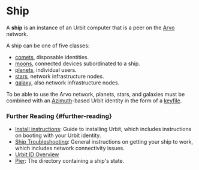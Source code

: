 # Ship

A **ship** is an instance of an Urbit computer that is a peer on the [Arvo](arvo.md) network.

A ship can be one of five classes:

- [comets](comet.md), disposable identities.
- [moons](moon.md), connected devices subordinated to a ship.
- [planets](planet.md), individual users.
- [stars](star.md), network infrastructure nodes.
- [galaxy](galaxy.md), also network infrastructure nodes.

To be able to use the Arvo network, planets, stars, and galaxies must be combined with an [Azimuth](azimuth.md)-based Urbit identity in the form of a [keyfile](keyfile.md).

### Further Reading {#further-reading}

- [Install instructions](../get-on-urbit.md): Guide to installing Urbit, which includes instructions on booting with your Urbit identity.
- [Ship Troubleshooting](../manual/os/ship-troubleshooting.md): General instructions on getting your ship to work, which includes network connectivity issues.
- [Urbit ID Overview](../urbit-id/README.md)
- [Pier](pier.md): The directory containing a ship's state.

